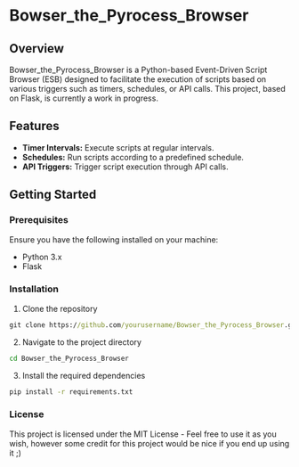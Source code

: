 # Bowser_the_Pyrocess_Browser

## Overview

Bowser_the_Pyrocess_Browser is a Python-based Event-Driven Script Browser (ESB) designed to facilitate the execution of scripts based on various triggers such as timers, schedules, or API calls. This project, based on Flask, is currently a work in progress.

## Features

- **Timer Intervals:** Execute scripts at regular intervals.
- **Schedules:** Run scripts according to a predefined schedule.
- **API Triggers:** Trigger script execution through API calls.

## Getting Started

### Prerequisites

Ensure you have the following installed on your machine:

- Python 3.x
- Flask

### Installation

1. Clone the repository
```cmd
git clone https://github.com/yourusername/Bowser_the_Pyrocess_Browser.git
```

2. Navigate to the project directory
```cmd
cd Bowser_the_Pyrocess_Browser
```

3. Install the required dependencies
```cmd
pip install -r requirements.txt
```

### License
This project is licensed under the MIT License - Feel free to use it as you wish, however some credit for this project would be nice if you end up using it ;)
